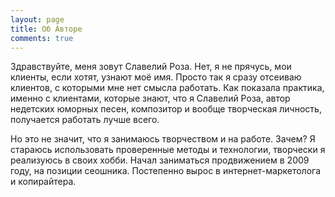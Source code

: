 ```yaml
---
layout: page
title: Об Авторе
comments: true
---
```


Здравствуйте, меня зовут Славелий Роза. Нет, я не прячусь, мои клиенты, если хотят, узнают моё имя. Просто так я сразу отсеиваю клиентов, с которыми мне нет смысла работать. Как показала практика, именно с клиентами, которые знают, что я Славелий Роза, автор недетских юморных песен, композитор и вообще творческая личность, получается работать лучше всего.

Но это не значит, что я занимаюсь творчеством и на работе. Зачем? Я стараюсь использовать проверенные методы и технологии, творчески я реализуюсь в своих хобби. Начал заниматься продвижением в 2009 году, на позиции сеошника. Постепенно вырос в интернет-маркетолога и копирайтера.
